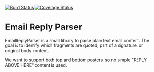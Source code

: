 [![Build Status](https://secure.travis-ci.org/renan/email_reply_parser.png)](http://travis-ci.org/renan/email_reply_parser)
[![Coverage Status](https://coveralls.io/repos/renan/email_reply_parser/badge.png)](https://coveralls.io/r/renan/email_reply_parser)

Email Reply Parser
==================

EmailReplyParser is a small library to parse plain text email content. The goal is to identify which fragments are quoted, part of a signature, or original body content.

We want to support both top and bottom posters, so no simple "REPLY ABOVE HERE" content is used.
